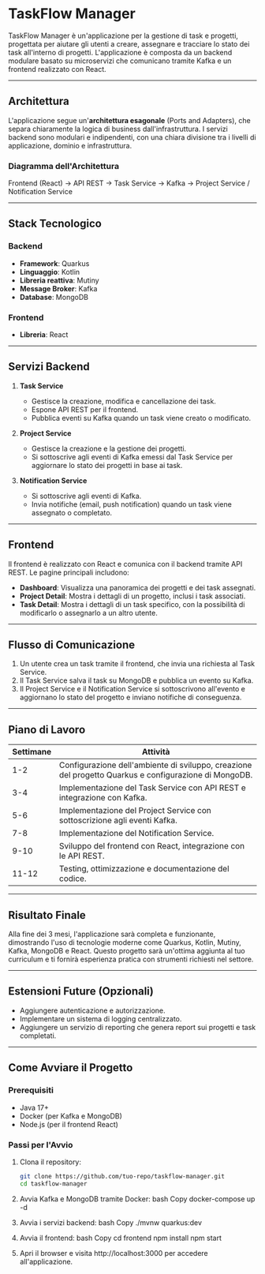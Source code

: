 # TaskFlow Manager

TaskFlow Manager è un'applicazione per la gestione di task e progetti, progettata per aiutare gli utenti a creare, assegnare e tracciare lo stato dei task all'interno di progetti. L'applicazione è composta da un backend modulare basato su microservizi che comunicano tramite Kafka e un frontend realizzato con React.

---

## Architettura

L'applicazione segue un'**architettura esagonale** (Ports and Adapters), che separa chiaramente la logica di business dall'infrastruttura. I servizi backend sono modulari e indipendenti, con una chiara divisione tra i livelli di applicazione, dominio e infrastruttura.

### Diagramma dell'Architettura
Frontend (React) → API REST → Task Service → Kafka → Project Service / Notification Service

---

## Stack Tecnologico

### Backend
- **Framework**: Quarkus
- **Linguaggio**: Kotlin
- **Libreria reattiva**: Mutiny
- **Message Broker**: Kafka
- **Database**: MongoDB

### Frontend
- **Libreria**: React

---

## Servizi Backend

1. **Task Service**
   - Gestisce la creazione, modifica e cancellazione dei task.
   - Espone API REST per il frontend.
   - Pubblica eventi su Kafka quando un task viene creato o modificato.

2. **Project Service**
   - Gestisce la creazione e la gestione dei progetti.
   - Si sottoscrive agli eventi di Kafka emessi dal Task Service per aggiornare lo stato dei progetti in base ai task.

3. **Notification Service**
   - Si sottoscrive agli eventi di Kafka.
   - Invia notifiche (email, push notification) quando un task viene assegnato o completato.

---

## Frontend

Il frontend è realizzato con React e comunica con il backend tramite API REST. Le pagine principali includono:

- **Dashboard**: Visualizza una panoramica dei progetti e dei task assegnati.
- **Project Detail**: Mostra i dettagli di un progetto, inclusi i task associati.
- **Task Detail**: Mostra i dettagli di un task specifico, con la possibilità di modificarlo o assegnarlo a un altro utente.

---

## Flusso di Comunicazione

1. Un utente crea un task tramite il frontend, che invia una richiesta al Task Service.
2. Il Task Service salva il task su MongoDB e pubblica un evento su Kafka.
3. Il Project Service e il Notification Service si sottoscrivono all'evento e aggiornano lo stato del progetto e inviano notifiche di conseguenza.

---

## Piano di Lavoro

| Settimane | Attività |
|-----------|----------|
| 1-2       | Configurazione dell'ambiente di sviluppo, creazione del progetto Quarkus e configurazione di MongoDB. |
| 3-4       | Implementazione del Task Service con API REST e integrazione con Kafka. |
| 5-6       | Implementazione del Project Service con sottoscrizione agli eventi Kafka. |
| 7-8       | Implementazione del Notification Service. |
| 9-10      | Sviluppo del frontend con React, integrazione con le API REST. |
| 11-12     | Testing, ottimizzazione e documentazione del codice. |

---

## Risultato Finale

Alla fine dei 3 mesi, l'applicazione sarà completa e funzionante, dimostrando l'uso di tecnologie moderne come Quarkus, Kotlin, Mutiny, Kafka, MongoDB e React. Questo progetto sarà un'ottima aggiunta al tuo curriculum e ti fornirà esperienza pratica con strumenti richiesti nel settore.

---

## Estensioni Future (Opzionali)

- Aggiungere autenticazione e autorizzazione.
- Implementare un sistema di logging centralizzato.
- Aggiungere un servizio di reporting che genera report sui progetti e task completati.

---

## Come Avviare il Progetto

### Prerequisiti
- Java 17+
- Docker (per Kafka e MongoDB)
- Node.js (per il frontend React)

### Passi per l'Avvio

1. Clona il repository:
   ```bash
   git clone https://github.com/tuo-repo/taskflow-manager.git
   cd taskflow-manager

2. Avvia Kafka e MongoDB tramite Docker:
    bash
    Copy
    docker-compose up -d

3. Avvia i servizi backend:
    bash
    Copy
    ./mvnw quarkus:dev

4. Avvia il frontend:
    bash
    Copy
    cd frontend
    npm install
    npm start
    
5. Apri il browser e visita http://localhost:3000 per accedere all'applicazione.